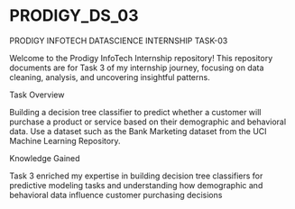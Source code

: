 # PRODIGY_DS_03
PRODIGY INFOTECH DATASCIENCE INTERNSHIP TASK-03

Welcome to the Prodigy InfoTech Internship repository! This repository documents are for Task 3 of my internship journey, focusing on data cleaning, analysis, and uncovering insightful patterns.

Task Overview

Building a decision tree classifier to predict whether a customer will purchase a product or service based on their demographic and behavioral data. Use a dataset such as the Bank Marketing dataset from the UCI Machine Learning Repository.

Knowledge Gained

Task 3 enriched my expertise in building decision tree classifiers for predictive modeling tasks and understanding how demographic and behavioral data influence customer purchasing decisions

